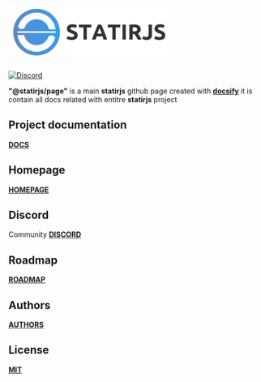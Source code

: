 # <img src='https://raw.githubusercontent.com/statirjs/page/dev/assets/statirjs_text.png' height='100' alt='Statirjs Logo' aria-label='statirjs' />

[![Discord](https://img.shields.io/discord/713451221901508720?label=discord)](https://discord.gg/mypB55)

**"@statirjs/page"** is a main **statirjs** github page created with [**docsify**](https://docsify.js.org/#/) it is contain all docs related with entitre **statirjs** project

## Project documentation

[**DOCS**](https://statirjs.github.io/page/)

## Homepage

[**HOMEPAGE**](https://statirjs.github.io/page/#/content/page/home)

## Discord

Community [**DISCORD**](https://discord.gg/mypB55)

## Roadmap

[**ROADMAP**](https://github.com/statirjs/page/blob/master/ROADMAP.md)

## Authors

[**AUTHORS**](https://github.com/statirjs/page/blob/master/AUTHORS.md)

## License

[**MIT**](https://github.com/statirjs/page/blob/master/LICENSE.md)
